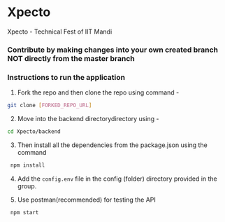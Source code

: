 # Xpecto

Xpecto - Technical Fest of IIT Mandi

### Contribute by making changes into your own created branch NOT directly from the master branch

### Instructions to run the application

1. Fork the repo and then clone the repo using command -

```bash
git clone [FORKED_REPO_URL]
```

2. Move into the backend directorydirectory using -

```bash
cd Xpecto/backend
```

3. Then install all the dependencies from the package.json using the command

```bash
 npm install
```

4. Add the `config.env` file in the config (folder) directory provided in the group.

5. Use postman(recommended) for testing the API

```bash
 npm start
```
